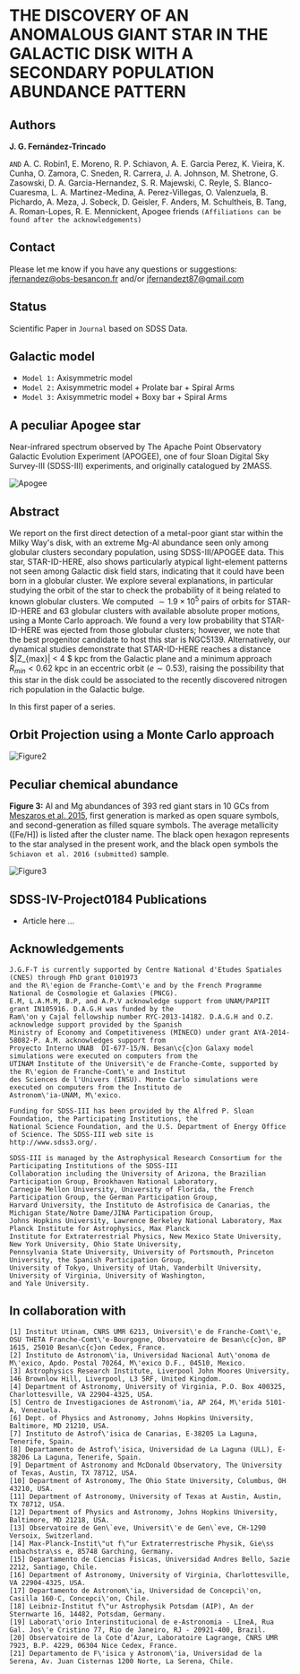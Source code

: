 THE DISCOVERY OF AN ANOMALOUS GIANT STAR IN THE GALACTIC DISK WITH A SECONDARY POPULATION ABUNDANCE PATTERN
===

Authors
--
**J. G. Fernández-Trincado**

`AND` 
    A. C. Robin1, E. Moreno, R. P. Schiavon, A. E. Garcia Perez, K. Vieira, K. Cunha, O. Zamora, C. Sneden, R. Carrera, J. A. Johnson, M. Shetrone, G. Zasowski, D. A. Garcia-Hernandez, S. R. Majewski, C. Reyle, S. Blanco-Cuaresma, L. A. Martinez-Medina, A. Perez-Villegas, O. Valenzuela, B. Pichardo, A. Meza, J. Sobeck, D. Geisler, F. Anders, M. Schultheis, B. Tang, A. Roman-Lopes, R. E. Mennickent, Apogee friends `(Affiliations can be found after the acknowledgements)`

Contact
--

Please let me know if you have any questions or suggestions: jfernandez@obs-besancon.fr and/or jfernandezt87@gmail.com

Status
--

Scientific Paper in `Journal` based on SDSS Data.

Galactic model
---
 * `Model 1:` Axisymmetric model 
 * `Model 2:` Axisymmetric model + Prolate bar + Spiral Arms
 * `Model 3:` Axisymmetric model + Boxy bar + Spiral Arms


A peculiar Apogee star
--
Near-infrared spectrum observed by The Apache Point Observatory Galactic Evolution Experiment (APOGEE), one of four Sloan Digital Sky Survey-III (SDSS-III) experiments, and originally catalogued by 2MASS.

![Apogee](https://github.com/Fernandez-Trincado/SDSS-IV-Project0184/blob/master/Figures/Apogee1.png "Apogee")

Abstract
---

We report on the first direct detection of a metal-poor giant star within the Milky Way's disk, with an extreme Mg-Al abundance seen only among globular clusters secondary population, 
using SDSS-III/APOGEE data. This star, STAR-ID-HERE, also shows particularly atypical light-element patterns 
not seen among Galactic disk field stars, indicating that it could have been born in a globular cluster. 
We explore several explanations, in particular studying the orbit of the star to check the probability of it being related to known globular clusters. We computed $\sim1.9\times10^{5}$ pairs of orbits for  STAR-ID-HERE and 63 globular clusters 
with available absolute proper motions, using a Monte Carlo approach.
We found a very low probability that  STAR-ID-HERE was ejected from those globular clusters; 
however, we note that the best progenitor candidate to host this star is NGC5139. 
Alternatively, our dynamical studies demonstrate that  STAR-ID-HERE 
reaches a distance  $|Z_{max}| < 4 $ kpc from the Galactic plane and a minimum approach $R_{min}<0.62$ kpc 
in an eccentric orbit ($e\sim0.53$), raising the possibility that this star in the disk could be associated to the recently discovered nitrogen rich population in the Galactic bulge.


In this first paper of a series.


Orbit Projection using a Monte Carlo approach
---

![Figure2](https://github.com/Fernandez-Trincado/SDSS-IV-Project0184/blob/master/Figures/OrbitProjectionApogee.png)

Peculiar chemical abundance
---

**Figure 3:** Al and Mg abundances of 393 red giant stars in 10 GCs from [Meszaros et al. 2015](http://adsabs.harvard.edu/abs/2015AJ....149..153M), first generation is marked as open square symbols, and second-generation as filled square symbols. The average metallicity ([Fe/H]) is listed after the cluster name.  The black open hexagon represents to the star analysed in the present work, and the black open symbols the `Schiavon et al. 2016 (submitted)` sample.

![Figure3](https://github.com/Fernandez-Trincado/SDSS-IV-Project0184/blob/master/Figures/Figure2.png)


SDSS-IV-Project0184 Publications
--

* Article here ...

Acknowledgements
--

    J.G.F-T is currently supported by Centre National d'Etudes Spatiales (CNES) through PhD grant 0101973 
    and the R\'egion de Franche-Comt\'e and by the French Programme National de Cosmologie et Galaxies (PNCG). 
    E.M, L.A.M.M, B.P, and A.P.V acknowledge support from UNAM/PAPIIT grant IN105916. D.A.G.H was funded by the 
    Ram\'on y Cajal fellowship number RYC-2013-14182. D.A.G.H and O.Z. acknowledge support provided by the Spanish 
    Ministry of Economy and Competitiveness (MINECO) under grant AYA-2014-58082-P. A.M. acknowledges support from 
    Proyecto Interno UNAB  DI-677-15/N. Besan\c{c}on Galaxy model simulations were executed on computers from the 
    UTINAM Institute of the Universit\'e de Franche-Comte, supported by the R\'egion de Franche-Comt\'e and Institut 
    des Sciences de l'Univers (INSU). Monte Carlo simulations were executed on computers from the Instituto de
    Astronom\'ia-UNAM, M\'exico. 
    
    Funding for SDSS-III has been provided by the Alfred P. Sloan Foundation, the Participating Institutions, the
    National Science Foundation, and the U.S. Department of Energy Office of Science. The SDSS-III web site is
    http://www.sdss3.org/.
    
    SDSS-III is managed by the Astrophysical Research Consortium for the Participating Institutions of the SDSS-III
    Collaboration including the University of Arizona, the Brazilian Participation Group, Brookhaven National Laboratory,
    Carnegie Mellon University, University of Florida, the French Participation Group, the German Participation Group,
    Harvard University, the Instituto de Astrofisica de Canarias, the Michigan State/Notre Dame/JINA Participation Group,
    Johns Hopkins University, Lawrence Berkeley National Laboratory, Max Planck Institute for Astrophysics, Max Planck
    Institute for Extraterrestrial Physics, New Mexico State University, New York University, Ohio State University,
    Pennsylvania State University, University of Portsmouth, Princeton University, the Spanish Participation Group,
    University of Tokyo, University of Utah, Vanderbilt University, University of Virginia, University of Washington, 
    and Yale University.



In collaboration with
--
  
    [1] Institut Utinam, CNRS UMR 6213, Universit\'e de Franche-Comt\'e, OSU THETA Franche-Comt\'e-Bourgogne, Observatoire de Besan\c{c}on, BP 1615, 25010 Besan\c{c}on Cedex, France.
    [2] Instituto de Astronom\'ia, Universidad Nacional Aut\'onoma de M\'exico, Apdo. Postal 70264, M\'exico D.F., 04510, Mexico.
    [3] Astrophysics Research Institute, Liverpool John Moores University, 146 Brownlow Hill, Liverpool, L3 5RF, United Kingdom.
    [4] Department of Astronomy, University of Virginia, P.O. Box 400325, Charlottesville, VA 22904-4325, USA.
    [5] Centro de Investigaciones de Astronom\'ia, AP 264, M\'erida 5101-A, Venezuela.
    [6] Dept. of Physics and Astronomy, Johns Hopkins University, Baltimore, MD 21210, USA.
    [7] Instituto de Astrof\'isica de Canarias, E-38205 La Laguna, Tenerife, Spain.
    [8] Departamento de Astrof\'isica, Universidad de La Laguna (ULL), E-38206 La Laguna, Tenerife, Spain.
    [9] Department of Astronomy and McDonald Observatory, The University of Texas, Austin, TX 78712, USA.
    [10] Department of Astronomy, The Ohio State University, Columbus, OH 43210, USA.
    [11] Department of Astronomy, University of Texas at Austin, Austin, TX 78712, USA.
    [12] Department of Physics and Astronomy, Johns Hopkins University, Baltimore, MD 21218, USA.
    [13] Observatoire de Gen\`eve, Universit\'e de Gen\`eve, CH-1290 Versoix, Switzerland.
    [14] Max-Planck-Instit\"ut f\"ur Extraterrestrische Physik, Gie\ss enbachstra\ss e, 85748 Garching, Germany.
    [15] Departamento de Ciencias Fisicas, Universidad Andres Bello, Sazie 2212, Santiago, Chile.
    [16] Department of Astronomy, University of Virginia, Charlottesville, VA 22904-4325, USA.
    [17] Departamento de Astronom\'ia, Universidad de Concepci\'on, Casilla 160-C, Concepci\'on, Chile.
    [18] Leibniz-Institut f\"ur Astrophysik Potsdam (AIP), An der Sternwarte 16, 14482, Potsdam, Germany.
    [19] Laborat\'orio Interinstitucional de e-Astronomia - LIneA, Rua Gal. Jos\'e Cristino 77, Rio de Janeiro, RJ - 20921-400, Brazil.
    [20] Observatoire de la Cote d’Azur, Laboratoire Lagrange, CNRS UMR 7923, B.P. 4229, 06304 Nice Cedex, France.
    [21] Departamento de F\'isica y Astronom\'ia, Universidad de la Serena, Av. Juan Cisternas 1200 Norte, La Serena, Chile.

